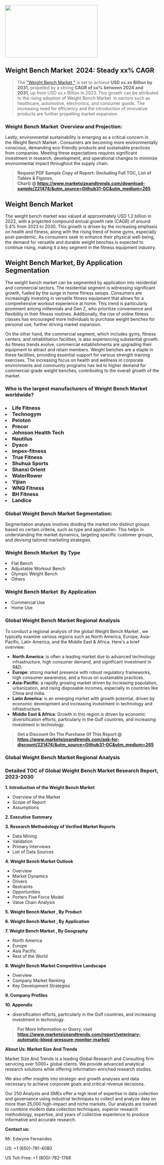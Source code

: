 <p><img class="alignnone size-medium wp-image-20088" src="https://ffe5etoiles.com/wp-content/uploads/2024/12/MST1-300x171.png" alt="" width="300" height="171" /></p><h2 id="ember46" class="ember-view reader-text-block__heading-2">Weight Bench Market &nbsp;2024: Steady&nbsp;xx% CAGR</h2><blockquote id="ember47" class="ember-view reader-text-block__blockquote">The&nbsp;<a class="app-aware-link " href="https://www.marketsizeandtrends.com/download-sample/221474/&utm_source=Github31-GC&utm_medium=265" target="_blank" data-test-app-aware-link="">"Weight Bench Market "</a>&nbsp;is set to achieve&nbsp;<strong>USD&nbsp;xx.xx&nbsp;Billion by 2031,</strong>&nbsp;propelled by a strong&nbsp;<strong>CAGR of&nbsp;xx% between 2024 and 2031,</strong>&nbsp;up from USD xx.x Billion in 2023. This growth can be attributed to the rising adoption of&nbsp;Weight Bench Market &nbsp;in sectors such as healthcare, automotive, electronics, and consumer goods. The increasing need for efficiency and the introduction of innovative products are further propelling market expansion.</blockquote><h3 id="ember48" class="ember-view reader-text-block__heading-3">Weight Bench Market &nbsp;Overview and Projection:</h3><p id="ember49" class="ember-view reader-text-block__paragraph">Lastly, environmental sustainability is emerging as a critical concern in the&nbsp;Weight Bench Market . Consumers are becoming more environmentally conscious, demanding eco-friendly products and sustainable practices from companies. Meeting these expectations requires significant investment in research, development, and operational changes to minimize environmental impact throughout the supply chain.</p><blockquote id="ember50" class="ember-view reader-text-block__blockquote"><strong>Request PDF Sample Copy of Report: (Including Full TOC, List of Tables &amp; Figures, Chart)&nbsp;@&nbsp;<strong><a href="https://www.marketsizeandtrends.com/download-sample/221474/&utm_source=Github31-GC&utm_medium=265" target="_blank">https://www.marketsizeandtrends.com/download-sample/221474/&utm_source=Github31-GC&utm_medium=265</a></strong></strong></blockquote><h3 class=""><h2>Weight Bench Market</h2><p>The weight bench market was valued at approximately USD 1.2 billion in 2022, with a projected compound annual growth rate (CAGR) of around 5.4% from 2023 to 2030. This growth is driven by the increasing emphasis on health and fitness, along with the rising trend of home gyms, especially post-pandemic. As consumers seek to enhance their physical well-being, the demand for versatile and durable weight benches is expected to continue rising, making it a key segment in the fitness equipment industry.</p><h2>Weight Bench Market, By Application Segmentation</h2><p>The weight bench market can be segmented by application into residential and commercial sectors. The residential segment is witnessing significant growth, fueled by the surge in home fitness setups. Consumers are increasingly investing in versatile fitness equipment that allows for a comprehensive workout experience at home. This trend is particularly prominent among millennials and Gen Z, who prioritize convenience and flexibility in their fitness routines. Additionally, the rise of online fitness classes has encouraged more individuals to purchase weight benches for personal use, further driving market expansion.</p><p>On the other hand, the commercial segment, which includes gyms, fitness centers, and rehabilitation facilities, is also experiencing substantial growth. As fitness trends evolve, commercial establishments are upgrading their equipment to attract and retain members. Weight benches are a staple in these facilities, providing essential support for various strength training exercises. The increasing focus on health and wellness in corporate environments and community programs has led to higher demand for commercial-grade weight benches, contributing to the overall growth of the market.</p></h3><h3 id="" class="">Who is the largest manufacturers of&nbsp;Weight Bench Market worldwide?</h3><h3 class=""></Li><Li>Life Fitness</Li><Li> Technogym</Li><Li> Peloton</Li><Li> Precor</Li><Li> Johnson Health Tech</Li><Li> Nautilus</Li><Li> Dyaco</Li><Li> impex-fitness</Li><Li> True Fitness</Li><Li> Shuhua Sports</Li><Li> Shanxi Orient</Li><Li> WaterRower</Li><Li> Yijian</Li><Li> WNQ Fitness</Li><Li> BH Fitness</Li><Li> Landice</h3><h3 id="ember53" class="ember-view reader-text-block__heading-3">Global&nbsp;Weight Bench Market Segmentation:</h3><p id="ember54" class="ember-view reader-text-block__paragraph">Segmentation analysis involves dividing the market into distinct groups based on certain criteria, such as type and application. This helps in understanding the market dynamics, targeting specific customer groups, and devising tailored marketing strategies.</p><h3 id="" class="">Weight Bench Market &nbsp;By Type</h3><p></Li><Li>Flat Bench</Li><Li> Adjustable Workout Bench</Li><Li> Olympic Weight Bench</Li><Li> Others</p><h3 id="" class="">Weight Bench Market &nbsp;By Application</h3><p class=""></Li><Li>Commercial Use</Li><Li> Home Use</p><h3 id="ember62" class="ember-view reader-text-block__heading-3">Global Weight Bench Market Regional Analysis</h3><p id="ember63" class="ember-view reader-text-block__paragraph">To conduct a regional analysis of the global Weight Bench Market , we typically examine various regions such as North America, Europe, Asia-Pacific, Latin America, and the Middle East &amp; Africa. Here's a brief overview:</p><ul><li><strong>North America</strong>: is often a leading market due to advanced technology infrastructure, high consumer demand, and significant investment in R&amp;D.</li><li><strong>Europe</strong>: strong market presence with robust regulatory frameworks, high consumer awareness, and a focus on sustainable practices.</li><li><strong>Asia-Pacific</strong>: a rapidly growing market driven by increasing population, urbanization, and rising disposable incomes, especially in countries like China and India.</li><li><strong>Latin America</strong>: is an emerging market with growth potential, driven by economic development and increasing investment in technology and infrastructure.</li><li><strong>Middle East &amp; Africa</strong>: Growth in this region is driven by economic diversification efforts, particularly in the Gulf countries, and increasing investment in technology.</li></ul><blockquote id="ember61" class="ember-view reader-text-block__blockquote"><strong>Get a Discount On The Purchase Of This Report @ <strong><a href="https://html-cleaner.com/" target="">https://www.marketsizeandtrends.com/ask-for-discount/221474/&utm_source=Github31-GC&utm_medium=265</a></strong></strong></blockquote><h3 id="ember62" class="ember-view reader-text-block__heading-3">Global Weight Bench Market Regional Analysis</h3><h3 id="" class="">Detailed TOC of Global Weight Bench Market Research Report, 2023-2030</h3><p id="" class=""><strong>1. Introduction of the Weight Bench Market </strong></p><ul><li>Overview of the Market</li><li>Scope of Report</li><li>Assumptions</li></ul><p id="" class=""><strong>2. Executive Summary</strong></p><p id="" class=""><strong>3. Research Methodology of Verified Market Reports</strong></p><ul><li>Data Mining</li><li>Validation</li><li>Primary Interviews</li><li>List of Data Sources</li></ul><p id="" class=""><strong>4. Weight Bench Market Outlook</strong></p><ul><li>Overview</li><li>Market Dynamics</li><li>Drivers</li><li>Restraints</li><li>Opportunities</li><li>Porters Five Force Model</li><li>Value Chain Analysis</li></ul><p id="" class=""><strong>5. Weight Bench Market , By Product</strong></p><p id="" class=""><strong>6. Weight Bench Market , By Application</strong></p><p id="" class=""><strong>7. Weight Bench Market , By Geography</strong></p><ul><li>North America</li><li>Europe</li><li>Asia Pacific</li><li>Rest of the World</li></ul><p id="" class=""><strong>8. Weight Bench Market Competitive Landscape</strong></p><ul><li>Overview</li><li>Company Market Ranking</li><li>Key Development Strategies</li></ul><p id="" class=""><strong>9. Company Profiles</strong></p><p id="" class=""><strong>10. Appendix</strong></p><ul><li>diversification efforts, particularly in the Gulf countries, and increasing investment in technology.</li></ul><blockquote id="ember65" class="ember-view reader-text-block__blockquote"><strong>For More Information or Query, visit <strong><strong><a href="https://html-cleaner.com/" target="">https://www.marketsizeandtrends.com/report/veterinary-automatic-blood-pressure-monitor-market/</a></strong></strong></strong></blockquote><p id="" class=""><strong>About Us: Market Size And Trends</strong></p><p id="" class="">Market Size And Trends is a leading Global Research and Consulting firm servicing over 5000+ global clients. We provide advanced analytical research solutions while offering information-enriched research studies.</p><p id="" class="">We also offer insights into strategic and growth analyses and data necessary to achieve corporate goals and critical revenue decisions.</p><p id="" class="">Our 250 Analysts and SMEs offer a high level of expertise in data collection and governance using industrial techniques to collect and analyze data on more than 25,000 high-impact and niche markets. Our analysts are trained to combine modern data collection techniques, superior research methodology, expertise, and years of collective experience to produce informative and accurate research.</p><p id="" class=""><strong>Contact us:</strong></p><p id="" class="">Mr. Edwyne Fernandes</p><p id="" class="">US: +1 (650)-781-4080</p><p id="" class="">US Toll-Free: +1 (800)-782-1768</p>
